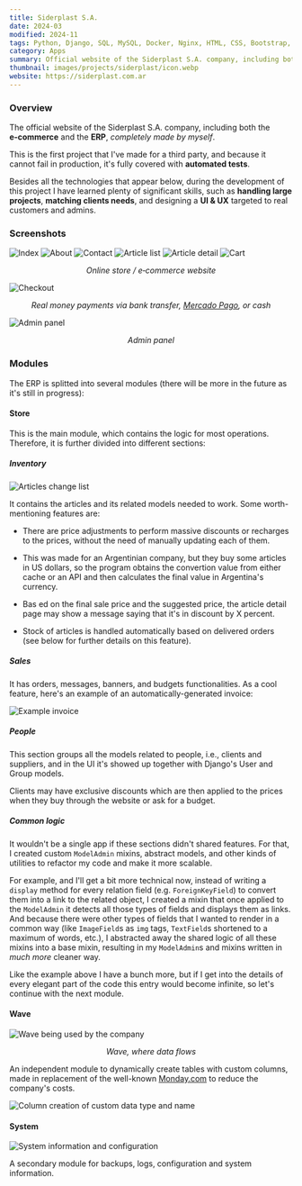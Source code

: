```yaml
---
title: Siderplast S.A.
date: 2024-03
modified: 2024-11
tags: Python, Django, SQL, MySQL, Docker, Nginx, HTML, CSS, Bootstrap, JavaScript, Linux, MercadoPago SDK, unittest, Coverage.py
category: Apps
summary: Official website of the Siderplast S.A. company, including both the e‑commerce and the ERP.
thumbnail: images/projects/siderplast/icon.webp
website: https://siderplast.com.ar
---
```


### Overview

The official website of the Siderplast S.A. company, including both the **e‑commerce** and the **ERP**, _completely made by myself_.

This is the first project that I've made for a third party, and because it cannot fail in production, it's fully covered with **automated tests**.

Besides all the technologies that appear below, during the development of this project I have learned plenty of significant skills, such as **handling large projects**, **matching clients needs**, and designing a **UI & UX** targeted to real customers and admins.

### Screenshots

![Index]({static}/images/projects/siderplast/index.png)
![About]({static}/images/projects/siderplast/about.png)
![Contact]({static}/images/projects/siderplast/contact.png)
![Article list]({static}/images/projects/siderplast/article-list.png)
![Article detail]({static}/images/projects/siderplast/article-detail.png)
![Cart]({static}/images/projects/siderplast/cart.png)

_<p align="center">Online store / e‑commerce website</p>_

![Checkout]({static}/images/projects/siderplast/checkout.png)

_<p align="center">Real money payments via bank transfer, [Mercado Pago](https://www.mercadopago.com.ar/), or cash</p>_

![Admin panel]({static}/images/projects/siderplast/admin-panel.png)

_<p align="center">Admin panel</p>_

### Modules

The ERP is splitted into several modules (there will be more in the future as it's still in progress):

#### Store

This is the main module, which contains the logic for most operations. Therefore, it is further divided into different sections:

##### Inventory

![Articles change list]({static}/images/projects/siderplast/article-changelist.png)

It contains the articles and its related models needed to work. Some worth-mentioning features are:

- There are price adjustments to perform massive discounts or recharges to the prices, without the need of manually updating each of them.

- This was made for an Argentinian company, but they buy some articles in US dollars, so the program obtains the convertion value from either cache or an API and then calculates the final value in Argentina's currency.

- Bas ed on the final sale price and the suggested price, the article detail page may show a message saying that it's in discount by X percent.

- Stock of articles is handled automatically based on delivered orders (see below for further details on this feature).

##### Sales

It has orders, messages, banners, and budgets functionalities. As a cool feature, here's an example of an automatically-generated invoice:

![Example invoice]({static}/images/projects/siderplast/invoice.jpg)

##### People

This section groups all the models related to people, i.e., clients and suppliers, and in the UI it's showed up together with Django's User and Group models.

Clients may have exclusive discounts which are then applied to the prices when they buy through the website or ask for a budget.

##### Common logic

It wouldn't be a single app if these sections didn't shared features. For that, I created custom `ModelAdmin` mixins, abstract models, and other kinds of utilities to refactor my code and make it more scalable.

For example, and I'll get a bit more technical now, instead of writing a `display` method for every relation field (e.g. `ForeignKeyField`) to convert them into a link to the related object, I created a mixin that once applied to the `ModelAdmin` it detects all those types of fields and displays them as links. And because there were other types of fields that I wanted to render in a common way (like `ImageField`s as `img` tags, `TextField`s shortened to a maximum of words, etc.), I abstracted away the shared logic of all these mixins into a base mixin, resulting in my `ModelAdmin`s and mixins written in _much more_ cleaner way.

Like the example above I have a bunch more, but if I get into the details of every elegant part of the code this entry would become infinite, so let's continue with the next module.

#### Wave

![Wave being used by the company]({static}/images/projects/siderplast/wave.png)

_<p align="center">Wave, where data flows</p>_

An independent module to dynamically create tables with custom columns, made in replacement of the well-known [Monday.com](https://monday.com) to reduce the company's costs.

![Column creation of custom data type and name]({static}/images/projects/siderplast/wave-columns.png)

#### System

![System information and configuration]({static}/images/projects/siderplast/config-info.png)

A secondary module for backups, logs, configuration and system information.
